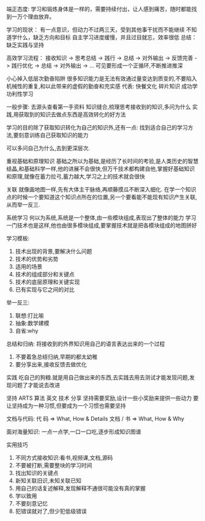 端正态度:
学习和锻炼身体是一样的，需要持续付出，让人感到痛苦，随时都能找到一万个理由放弃。

学习的现状：
有一点意识，但动力不过两三天，受到其他事干扰而不能继续
不知道学什么，缺乏方向和目标
自主学习进度缓慢，并且过目就忘，效率很低
总结：缺乏实践与坚持

高效学习流程：
接收知识 -> 思考总结 -> 践行 -> 总结 -> 对外输出 -> 反馈完善 -> 践行优化 -> 总结 -> 对外输出 -> ...
可见要形成一个正循环,不断推进推深

小心掉入低层次勤奋陷阱
很多知识能力是无法有效通过量变达到质变的,不要陷入机械性的重复,和以此带来的虚假的勤奋和充实感
代表: 快餐文化 碎片知识 成功学 功利性学习

一般步骤:
去源头查看第一手资料
知识缝合,梳理思考接收到的知识,多问为什么
实践,用获取到的知识去做点东西是高效转化的好方法

学习的目的除了获取知识转化为自己的知识外,还有一点: 找到适合自己的学习方法,要刻意训练自己获取知识的能力

可以多问自己为什么,去到更深层次.

重视基础和原理知识
基础之所以为基础,是经历了长时间的考验,是人类历史的智慧结晶,和基础科学一样,他的进展不会很快,但万千技术都构建自他,掌握好基础知识和原理,就像在蓄力拉弓,蓄力越大,学习之上的技术就会很快

关联
就像画地图一样,先有大体主干脉络,再顺藤摸瓜不断深入细化.
在学一个知识点的时候一个要知道这个知识点所在的位置,另一个要看能不能现有知识产生关联,从而举一反三.

系统学习
何以为系统,系统是一个整体,由一些模块组成,表现出了整体的能力
学习一门技术也是这样,他也由很多模块组成,要掌握技术就是把各模块组成的地图拼好

学习模板:
1. 技术出现的背景,要解决什么问题
2. 技术的优势和劣势
3. 适用的场景
4. 技术的组成部分和关键点
5. 技术的底层原理和关键实现
6. 已有实现与它之间的对比

举一反三:
1. 联想:打比喻
2. 抽象:数学建模
3. 自省:why

总结和归纳:
将接收到的外界知识用自己的语言表达出来的一个过程
1. 不要着急总结归纳,早期的都太幼稚
2. 要分享出来,接收反馈去做优化

实践
吃自己的狗粮.就是用自己做出来的东西,去实践去用去测试才能发现问题,发现问题了才能说去改进

坚持
ARTS 算法 英文 技术 分享
坚持需要奖励,设计一些小奖励来提供一些动力
要让坚持成为一种习惯,但要成为一个习惯也需要坚持

文档与代码:
代 码 => What, How & Details
文档 / 书 => What, How & Why

面对海量知识:
一点一点学,一口一口吃,逐步形成知识图谱

实用技巧
1. 不同方式接收知识:看书,视频课,文档,源码
2. 不要被打断,需要整块的学习时间
3. 找出知识的关键点
4. 新知关联旧识,未知关联已知
5. 用自己的话复述解释,发现解释不通很可能没有真的掌握
6. 学以致用
7. 不要刻意记忆
8. 犯错误就对了,但少犯低级错误
